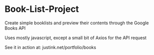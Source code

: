 # Book-List-Project
Create simple booklists and preview their contents through the Google Books API

Uses mostly javascript, except a small bit of Axios for the API request

See it in action at: justink.net/portfolio/books
